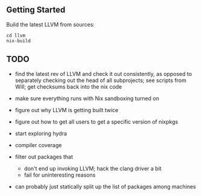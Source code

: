 ## Getting Started

Build the latest LLVM from sources:

```
cd llvm
nix-build
```

## TODO

- find the latest rev of LLVM and check it out consistently, as
  opposed to separately checking out the head of all subprojects;
  see scripts from Will; get checksums back into the nix code

- make sure everything runs with Nix sandboxing turned on

- figure out why LLVM is getting built twice

- figure out how to get all users to get a specific version of nixpkgs

- start exploring hydra

- compiler coverage

- filter out packages that
  * don't end up invoking LLVM; hack the clang driver a bit
  * fail for uninteresting reasons

- can probably just statically split up the list of packages among
  machines